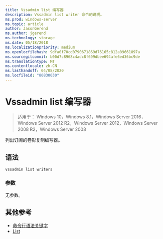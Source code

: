 ```yaml
---
title: Vssadmin list 编写器
description: Vssadmin list writer 命令的说明。
ms.prod: windows-server
ms.topic: article
author: JasonGerend
ms.author: jgerend
ms.technology: storage
ms.date: 05/18/2018
ms.localizationpriority: medium
ms.openlocfilehash: 9dfa0f70cd0790671869d76165c812a09661897a
ms.sourcegitcommit: b00d7c8968c4adc8f699dbee694afe6ed36bc9de
ms.translationtype: MT
ms.contentlocale: zh-CN
ms.lasthandoff: 04/08/2020
ms.locfileid: "80830030"
---
```

# <a name="vssadmin-list-writers"></a>Vssadmin list 编写器

>适用于： Windows 10，Windows 8.1，Windows Server 2016，Windows Server 2012 R2，Windows Server 2012，Windows Server 2008 R2，Windows Server 2008

列出订阅的卷影复制编写器。

## <a name="syntax"></a>语法

```PowerShell
vssadmin list writers
```

### <a name="parameters"></a>参数

无参数。

## <a name="additional-references"></a>其他参考

* [命令行语法关键字](https://docs.microsoft.com/previous-versions/windows/it-pro/windows-server-2012-r2-and-2012/cc771080(v%3dws.11))
* [List](vssadmin.md)